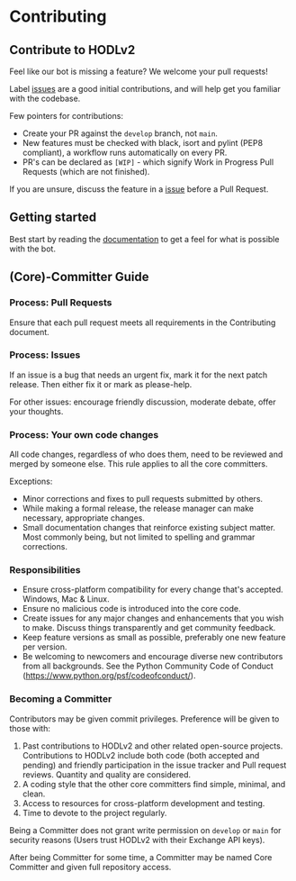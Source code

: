 # Contributing

## Contribute to HODLv2

Feel like our bot is missing a feature? We welcome your pull requests! 

Label [issues](https://github.com/p0ntsNL/hodlv2/issues) are a good initial contributions, and will help get you familiar with the codebase.

Few pointers for contributions:

- Create your PR against the `develop` branch, not `main`.
- New features must be checked with black, isort and pylint (PEP8 compliant), a workflow runs automatically on every PR.
- PR's can be declared as `[WIP]` - which signify Work in Progress Pull Requests (which are not finished).

If you are unsure, discuss the feature in a [issue](https://github.com/p0ntsNL/hodlv2/issues) before a Pull Request.

## Getting started

Best start by reading the [documentation](https://github.com/p0ntsNL/hodlv2/wiki) to get a feel for what is possible with the bot.

## (Core)-Committer Guide

### Process: Pull Requests

Ensure that each pull request meets all requirements in the Contributing document.

### Process: Issues

If an issue is a bug that needs an urgent fix, mark it for the next patch release.
Then either fix it or mark as please-help.

For other issues: encourage friendly discussion, moderate debate, offer your thoughts.

### Process: Your own code changes

All code changes, regardless of who does them, need to be reviewed and merged by someone else.
This rule applies to all the core committers.

Exceptions:

- Minor corrections and fixes to pull requests submitted by others.
- While making a formal release, the release manager can make necessary, appropriate changes.
- Small documentation changes that reinforce existing subject matter. Most commonly being, but not limited to spelling and grammar corrections.

### Responsibilities

- Ensure cross-platform compatibility for every change that's accepted. Windows, Mac & Linux.
- Ensure no malicious code is introduced into the core code.
- Create issues for any major changes and enhancements that you wish to make. Discuss things transparently and get community feedback.
- Keep feature versions as small as possible, preferably one new feature per version.
- Be welcoming to newcomers and encourage diverse new contributors from all backgrounds. See the Python Community Code of Conduct (https://www.python.org/psf/codeofconduct/).

### Becoming a Committer

Contributors may be given commit privileges. Preference will be given to those with:

1. Past contributions to HODLv2 and other related open-source projects. Contributions to HODLv2 include both code (both accepted and pending) and friendly participation in the issue tracker and Pull request reviews. Quantity and quality are considered.
1. A coding style that the other core committers find simple, minimal, and clean.
1. Access to resources for cross-platform development and testing.
1. Time to devote to the project regularly.

Being a Committer does not grant write permission on `develop` or `main` for security reasons (Users trust HODLv2 with their Exchange API keys).

After being Committer for some time, a Committer may be named Core Committer and given full repository access.
